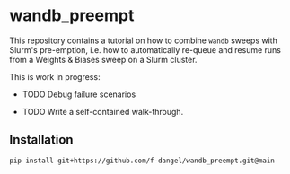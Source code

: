 # wandb_preempt

This repository contains a tutorial on how to combine `wandb` sweeps with
Slurm's pre-emption, i.e. how to automatically re-queue and resume runs from a
Weights & Biases sweep on a Slurm cluster.

This is work in progress:

- TODO Debug failure scenarios

- TODO Write a self-contained walk-through.

## Installation

```bash
pip install git+https://github.com/f-dangel/wandb_preempt.git@main
```
